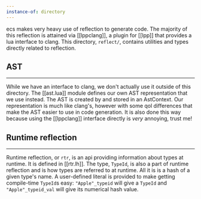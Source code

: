 ```yaml
---
instance-of: directory
---
```

ecs makes very heavy use of reflection to generate code. The majority of this reflection is attained via [[lppclang]], a plugin for [[lpp]] that provides a lua interface to clang. This directory, `reflect/`, contains utilities and types directly related to reflection.

## AST
---
While we have an interface to clang, we don't actually use it outside of this directory. The [[ast.lua]] module defines our own AST representation that we use instead. The AST is created by and stored in an AstContext. Our representation is much like clang's, however with some qol differences that make the AST easier to use in code generation. It is also done this way because using the [[lppclang]] interface directly is *very* annoying, trust me!

## Runtime reflection
---
Runtime reflection, or `rtr`, is an api providing information about types at runtime. It is defined in [[rtr.lh]]. The type, `TypeId`, is also a part of runtime reflection and is how types are referred to at runtime. All it is is a hash of a given type's name. A user-defined literal is provided to make getting compile-time `TypeId`s easy: `"Apple"_typeid` will give a `TypeId` and `"Apple"_typeid_val` will give its numerical hash value.